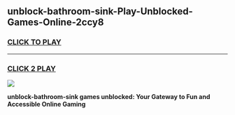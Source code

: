 
## unblock-bathroom-sink-Play-Unblocked-Games-Online-2ccy8
<h3>
<a href="https://premium76.site?title=unblock-bathroom-sink&ref=25A">CLICK TO PLAY</a></h3>
<hr>

<h3>
<a href="https://premium76.site?title=unblock-bathroom-sink&ref=25A">CLICK 2 PLAY</a>
  
</h3>

<a href="https://premium76.site?title=unblock-bathroom-sink&ref=25A"><img src="https://clearcache.store/games.png"></a>


**unblock-bathroom-sink games unblocked: Your Gateway to Fun and Accessible Online Gaming**

